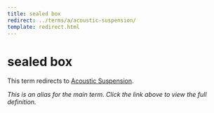 ```yaml
---
title: sealed box
redirect: ../terms/a/acoustic-suspension/
template: redirect.html
---
```


# sealed box

This term redirects to [Acoustic Suspension](../terms/a/acoustic-suspension/).

*This is an alias for the main term. Click the link above to view the full definition.*
